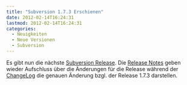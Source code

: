 ```yaml
---
title: "Subversion 1.7.3 Erschienen"
date: 2012-02-14T16:24:31
lastmod: 2012-02-14T16:24:31
categories:
  - Neuigkeiten
  - Neue Versionen
  - Subversion
---
```

Es gibt nun die nächste <a href="http://old.nabble.com/Apache-Subversion-1.7.3-Released-td33315346.html"  title="Release Announcement">Subversion Release</a>.  Die <a href="http://subversion.apache.org/docs/release-notes/1.7.html"  title="Release Notes">Release Notes</a> geben wieder Aufschluss über die Änderungen für die Release während der <a href="http://svn.apache.org/repos/asf/subversion/tags/1.7.3/CHANGES"  title="Change Log">ChangeLog</a> die genauen Änderung bzgl. der Release 1.7.3 darstellen.
